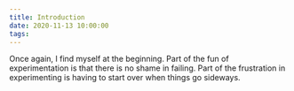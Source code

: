 ```yaml
---
title: Introduction
date: 2020-11-13 10:00:00
tags:
---
```

Once again, I find myself at the beginning. Part of the fun of experimentation is that there is no shame in failing. Part of the frustration in experimenting is having to start over when things go sideways.
